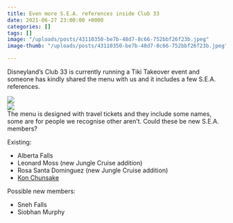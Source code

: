```yaml
---
title: Even more S.E.A. references inside Club 33
date: 2021-06-27 23:00:00 +0000
categories: []
tags: []
image: "/uploads/posts/43110350-be7b-48d7-8c66-752bbf26f23b.jpeg"
image-thumb: "/uploads/posts/43110350-be7b-48d7-8c66-752bbf26f23b.jpeg"

---
```

Disneyland’s Club 33 is currently running a Tiki Takeover event and someone has kindly shared the menu with us and it includes a few S.E.A. references.

![](/uploads/posts/5127172e-1944-4683-8e67-15f90a87638b.jpeg)  
![](/uploads/posts/672cafb2-893a-4286-892a-22a505ea16cc.jpeg)  
The menu is designed with travel tickets and they include some names, some are for people we recognise other aren’t. Could these be new S.E.A. members?

Existing:

* Alberta Falls
* Leonard Moss (new Jungle Cruise addition)
* Rosa Santa Dominguez (new Jungle Cruise addition)
* [Kon Chunsake](/sea/members/dr-kon-chunake)

Possible new members:

* Sneh Falls
* Siobhan Murphy